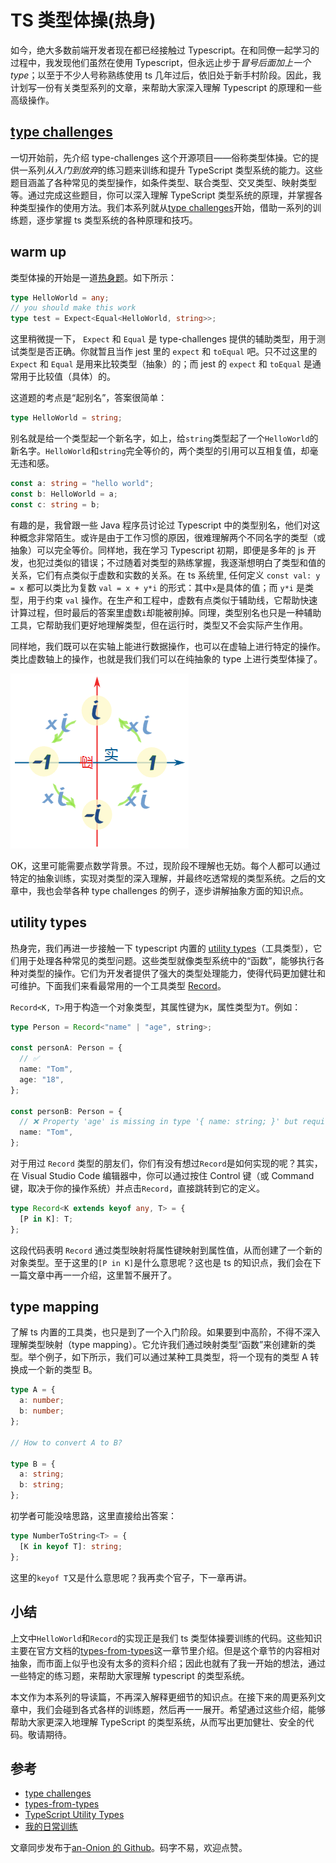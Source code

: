 # TS 类型体操(热身)

如今，绝大多数前端开发者现在都已经接触过 Typescript。在和同僚一起学习的过程中，我发现他们虽然在使用 Typescript，但永远止步于*冒号后面加上一个 type*；以至于不少人号称熟练使用 ts 几年过后，依旧处于新手村阶段。因此，我计划写一份有关类型系列的文章，来帮助大家深入理解 Typescript 的原理和一些高级操作。

## [type challenges][0]

一切开始前，先介绍 type-challenges 这个开源项目——俗称类型体操。它的提供一系列*从入门到放弃*的练习题来训练和提升 TypeScript 类型系统的能力。这些题目涵盖了各种常见的类型操作，如条件类型、联合类型、交叉类型、映射类型等。通过完成这些题目，你可以深入理解 TypeScript 类型系统的原理，并掌握各种类型操作的使用方法。我们本系列就从[type challenges][0]开始，借助一系列的训练题，逐步掌握 ts 类型系统的各种原理和技巧。

## warm up

类型体操的开始是一道[热身题][6]。如下所示：

```ts
type HelloWorld = any;
// you should make this work
type test = Expect<Equal<HelloWorld, string>>;
```

这里稍微提一下， `Expect` 和 `Equal` 是 type-challenges 提供的辅助类型，用于测试类型是否正确。你就暂且当作 jest 里的 `expect` 和 `toEqual` 吧。只不过这里的 `Expect` 和 `Equal` 是用来比较类型（抽象）的；而 jest 的 `expect` 和 `toEqual` 是通常用于比较值（具体）的。

这道题的考点是“起别名”，答案很简单：

```ts
type HelloWorld = string;
```

别名就是给一个类型起一个新名字，如上，给`string`类型起了一个`HelloWorld`的新名字。`HelloWorld`和`string`完全等价的，两个类型的引用可以互相复值，却毫无违和感。

```ts
const a: string = "hello world";
const b: HelloWorld = a;
const c: string = b;
```

有趣的是，我曾跟一些 Java 程序员讨论过 Typescript 中的类型别名，他们对这种概念非常陌生。或许是由于工作习惯的原因，很难理解两个不同名字的类型（或抽象）可以完全等价。同样地，我在学习 Typescript 初期，即便是多年的 js 开发，也犯过类似的错误；不过随着对类型的熟练掌握，我逐渐想明白了类型和值的关系，它们有点类似于虚数和实数的关系。在 ts 系统里, 任何定义 `const val: y = x` 都可以类比为复数 `val = x + y*i` 的形式：其中`x`是具体的值；而 `y*i` 是类型，用于约束 `val` 操作。在生产和工程中，虚数有点类似于辅助线，它帮助快速计算过程，但时最后的答案里虚数`i`却能被削掉。同理，类型别名也只是一种辅助工具，它帮助我们更好地理解类型，但在运行时，类型又不会实际产生作用。

同样地，我们既可以在实轴上能进行数据操作，也可以在虚轴上进行特定的操作。类比虚数轴上的操作，也就是我们我们可以在纯抽象的 type 上进行类型体操了。

![complex number][3]

OK，这里可能需要点数学背景。不过，现阶段不理解也无妨。每个人都可以通过特定的抽象训练，实现对类型的深入理解，并最终吃透常规的类型系统。之后的文章中，我也会举各种 type challenges 的例子，逐步讲解抽象方面的知识点。

## utility types

热身完，我们再进一步接触一下 typescript 内置的 [utility types][4]（工具类型），它们用于处理各种常见的类型问题。这些类型就像类型系统中的“函数”，能够执行各种对类型的操作。它们为开发者提供了强大的类型处理能力，使得代码更加健壮和可维护。下面我们来看最常用的一个工具类型 [Record][2]。

`Record<K, T>`用于构造一个对象类型，其属性键为`K`，属性类型为`T`。例如：

```ts
type Person = Record<"name" | "age", string>;

const personA: Person = {
  // ✅
  name: "Tom",
  age: "18",
};

const personB: Person = {
  // ❌ Property 'age' is missing in type '{ name: string; }' but required in type 'Person'.ts(2741)
  name: "Tom",
};
```

对于用过 `Record` 类型的朋友们，你们有没有想过`Record`是如何实现的呢？其实，在 Visual Studio Code 编辑器中，你可以通过按住 Control 键（或 Command 键，取决于你的操作系统）并点击`Record`，直接跳转到它的定义。

```ts
type Record<K extends keyof any, T> = {
  [P in K]: T;
};
```

这段代码表明 `Record` 通过类型映射将属性键映射到属性值，从而创建了一个新的对象类型。至于这里的`[P in K]`是什么意思呢？这也是 ts 的知识点，我们会在下一篇文章中再一一介绍，这里暂不展开了。

## type mapping

了解 ts 内置的工具类，也只是到了一个入门阶段。如果要到中高阶，不得不深入理解类型映射（type mapping）。它允许我们通过映射类型“函数”来创建新的类型。举个例子，如下所示，我们可以通过某种工具类型，将一个现有的类型 A 转换成一个新的类型 B。

```typescript
type A = {
  a: number;
  b: number;
};

// How to convert A to B?

type B = {
  a: string;
  b: string;
};
```

初学者可能没啥思路，这里直接给出答案：

```ts
type NumberToString<T> = {
  [K in keyof T]: string;
};
```

这里的`keyof T`又是什么意思呢？我再卖个官子，下一章再讲。

## 小结

上文中`HelloWorld`和`Record`的实现正是我们 ts 类型体操要训练的代码。这些知识主要在官方文档的[types-from-types][2]这一章节里介绍。但是这个章节的内容相对抽象，而市面上似乎也没有太多的资料介绍；因此也就有了我一开始的想法，通过一些特定的练习题，来帮助大家理解 typescript 的类型系统。

本文作为本系列的导读篇，不再深入解释更细节的知识点。在接下来的周更系列文章中，我们会碰到各式各样的训练题，然后再一一展开。希望通过这些介绍，能够帮助大家更深入地理解 TypeScript 的类型系统，从而写出更加健壮、安全的代码。敬请期待。

## 参考

- [type challenges][0]
- [types-from-types][1]
- [TypeScript Utility Types][2]
- [我的日常训练][7]

文章同步发布于[an-Onion 的 Github](https://github.com/an-Onion/my-weekly)。码字不易，欢迎点赞。

[0]: https://github.com/type-challenges/type-challenges
[1]: https://www.typescriptlang.org/docs/handbook/2/types-from-types.html
[2]: https://www.typescriptlang.org/docs/handbook/utility-types.html#recordkeys-type
[3]: ./img/complex.png
[4]: https://www.typescriptlang.org/docs/handbook/utility-types.html
[5]: https://www.typescriptlang.org/docs/handbook/2/mapped-types.html#mapping-modifiers
[6]: https://github.com/type-challenges/type-challenges/blob/main/questions/00013-warm-hello-world/README.md
[7]: https://github.com/an-Onion/type-challenges

